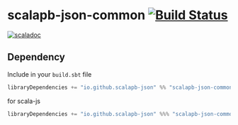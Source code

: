 # scalapb-json-common [![Build Status](https://travis-ci.org/scalapb-json/scalapb-json-common.svg?branch=master)](https://travis-ci.org/scalapb-json/scalapb-json-common)
[![scaladoc](https://javadoc-badge.appspot.com/io.github.scalapb-json/scalapb-json-common_2.12.svg?label=scaladoc)](https://javadoc-badge.appspot.com/io.github.scalapb-json/scalapb-json-common_2.12/scalapb_json/index.html?javadocio=true)

## Dependency

Include in your `build.sbt` file

```scala
libraryDependencies += "io.github.scalapb-json" %% "scalapb-json-common" % "0.1.2"
```

for scala-js

```scala
libraryDependencies += "io.github.scalapb-json" %%% "scalapb-json-common" % "0.1.2"
```

